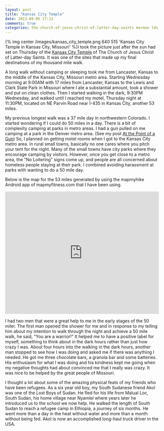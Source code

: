 ```yaml
---
layout: post
title: "Kansas City Temple"
date: 2013-09-05 17:13
comments: true
categories: the-church-of-jesus-christ-of-latter-day-saints mormon lds lancaster-kansas kansas-city-missouri refugees kansas-city-temple south-sudan lewis-and-clark-park missouri homeless fifty-mile-walk 50-mile-walk
---
```


{% img center /images/kansas_city_temple.png 640 515 'Kansas City Temple in Kansas City, Missouri' %}I took the picture just after the sun had set on Thursday of the [Kansas City Temple](http://www.lds.org/church/temples/kansas-city-missouri?lang=eng#tab=address) of The Church of Jesus Christ of Latter-day Saints.  It was one of the sites that made up my final destinations of my thousand mile walk.

A long walk without camping or sleeping took me from Lancaster, Kansas to the middle of the Kansas City, Missouri metro area.  Starting Wednesday morning at 9:00AM with 17 miles from Lancaster, Kansas to the Lewis and Clark State Park in Missouri where I ate a substantial amount, took a shower and put on clean clothes.  Then I started walking in the dark, 9:30PM Wednesday, and walked until I reached my motel, Thursday night at 11:30PM, located on NE Parvin Road near I-435 in Kansas City, another 53 miles.  

My previous longest walk was a 37 mile day in northwestern Colorado.  I started wondering if I could do 50 miles in a day.  There is a bit of complexity camping at parks in metro areas.  I had a gun pulled on me camping at a park in the Denver metro area.  (See my post  [At the Point of a Gun](http://follow.claront.com/blog/2013/07/18/at-the-point-of-a-gun/))  So, I planned on getting motel rooms when I got to the Kansas City metro area.  In rural small towns, basically no one cares where you pitch your tent for the night.  Many of the small towns have city parks where they encourage camping by visitors.  However, once you get close to a metro area, the "No Loitering" signs come up, and people are all concerned about homeless people staying at their park.  I combined avoiding harassment at parks with wanting to do a 50 mile day.

Below is the map for the 53 miles generated by using the mapmyhike Android app of mapmyfitness.com that I have been using. 

<iframe id="mapmyfitness_route" src="http://snippets.mapmycdn.com/routes/view/embedded/283773783?width=600&height=400&&line_color=E60f0bdb&rgbhex=DB0B0E&distance_markers=0&unit_type=imperial&map_mode=ROADMAP&last_updated=2013-09-06T00:06:56-05:00" height="400px" width="100%" frameborder="0"></iframe>

I had two men that were a great help to me in the early stages of the 50 miler.  The first man opened the shower for me and in response to my telling him about my intention to walk through the night and achieve a 50 mile walk, he said, "You are a warrior!"  It helped me to have a positive label for myself, something to think about in the dark hours rather than just how crazy I was.  About four hours into the walking in the dark hours, another man stopped to see how I was doing and asked me if there was anything I needed.  He got me three chocolate bars, a granola bar and some batteries.  His enthusiasm for what I was doing and his kindness kept me going when my negative thoughts had about convinced me that I really was crazy.  It was nice to be helped by the great people of Missouri.

I thought a lot about some of the amazing physical feats of my friends who have been refugees.  As a six year old boy, my South Sudanese friend Akol was one of the Lost Boys of Sudan.  He fled for his life from Malual Loc, South Sudan, his home village near Nyamlel where years later he introduced us to the school we now help.  He walked the length of South Sudan to reach a refugee camp in Ethiopia, a journey of six months.  He went more than a day in the heat without water and more than a month without being fed.  Akol is now an accomplished long-haul truck driver in the USA.

